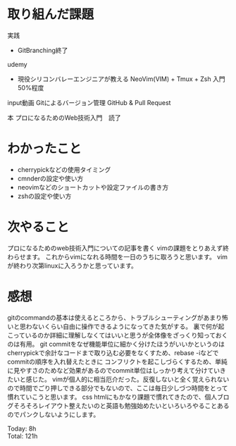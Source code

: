 # 取り組んだ課題

実践
- GitBranching終了

udemy
- 現役シリコンバレーエンジニアが教える NeoVim(VIM) + Tmux + Zsh 入門　50%程度

input動画
Gitによるバージョン管理
GitHub & Pull Request

本
プロになるためのWeb技術入門　読了

# わかったこと
- cherrypickなどの使用タイミング
- cmnderの設定や使い方
- neovimなどのショートカットや設定ファイルの書き方
- zshの設定や使い方

# 次やること
プロになるためのweb技術入門についての記事を書く
vimの課題をとりあえず終わらせます。
これからvimになれる時間を一日のうちに取ろうと思います。
vimが終わり次第linuxに入ろうかと思っています。

# 感想
gitのcommandの基本は使えるところから、トラブルシューティングがあまり怖いと思わないくらい自由に操作できるようになってきた気がする。
裏で何が起こっているのか詳細に理解しなくてはいいと思うが全体像をざっくり知っておくのは有用。
git commitをなぜ機能単位に細かく分けたほうがいいかというのはcherrypickで余計なコードまで取り込む必要をなくすため、rebase -iなどでcommitの順序を入れ替えたときに
コンフリクトを起こしづらくするため、単純に見やすさのためなど効果があるのでcommit単位はしっかり考えて分けていきたいと感じた。
vimが個人的に相当厄介だった。反復しないと全く覚えられないので時間でごり押しできる部分でもないので、ここは毎日少しづつ時間をとって慣れていこうと思います。
css htmlにもかなり課題で慣れてきたので、個人ブログそろそろレイアウト整えたいのと英語も勉強始めたいといろいろやることあるのでパンクしないようにします。


Today: 8h  
Total: 121h
